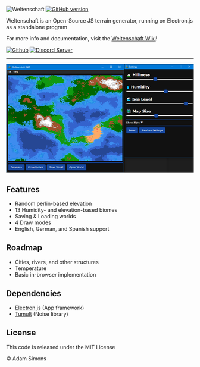 ![Weltenschaft](assets/icons/logo.png)
[![GitHub version](https://badge.fury.io/gh/HoubkneghteS%2FWeltenschaft.svg)](https://badge.fury.io/gh/HoubkneghteS%2FWeltenschaft)

Weltenschaft is an Open-Source JS terrain generator, running on Electron.js as a standalone program

For more info and documentation, visit the [Weltenschaft Wiki](https://github.com/HoubkneghteS/Weltenschaft/wiki)!

<a href="https://github.com/HoubkneghteS/Weltenschaft" target="_blank"><img alt="Github" src="https://cdn4.iconfinder.com/data/icons/iconsimple-logotypes/512/github-512.png" title="Github" width="40px" target="_blank"></a>
<a href="https://discord.gg/trJnfSQ" target="_blank"><img alt="Discord Server" src="https://discordapp.com/assets/07dca80a102d4149e9736d4b162cff6f.ico" title="Discord Server" width="40px" target="_blank"></a>

----

![Weltenschaft 0.4.1](https://github.com/HoubkneghteS/Weltenschaft/blob/master/assets/Screenshots/Screenshot1.png)

## Features
* Random perlin-based elevation
* 13 Humidity- and elevation-based biomes
* Saving & Loading worlds
* 4 Draw modes
* English, German, and Spanish support

## Roadmap
* Cities, rivers, and other structures
* Temperature
* Basic in-browser implementation

## Dependencies
* [Electron.js](https://github.com/electron/electron) (App framework)
* [Tumult](https://github.com/ScottyFillups/tumult) (Noise library)

## License

This code is released under the MIT License

© Adam Simons
